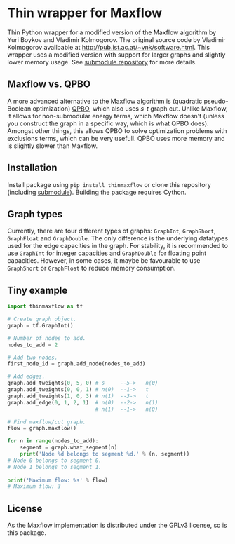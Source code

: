# Thin wrapper for Maxflow
Thin Python wrapper for a modified version of the Maxflow algorithm by Yuri Boykov and Vladimir Kolmogorov. The original source code by Vladimir Kolmogorov availbable at http://pub.ist.ac.at/~vnk/software.html. This wrapper uses a modified version with support for larger graphs and slightly lower memory usage. See [submodule repository](https://github.com/Skielex/maxflow) for more details.

## Maxflow vs. QPBO
A more advanced alternative to the Maxflow algorithm is (quadratic pseudo-Boolean optimization) [QPBO](https://github.com/Skielex/thinqpbo), which also uses *s-t* graph cut. Unlike Maxflow, it allows for non-submodular energy terms, which Maxflow doesn't (unless you construct the graph in a specific way, which is what QPBO does). Amongst other things, this allows QPBO to solve optimization problems with exclusions terms, which can be very usefull. QPBO uses more memory and is slightly slower than Maxflow.

## Installation
Install package using `pip install thinmaxflow` or clone this repository (including [submodule](https://github.com/Skielex/maxflow)). Building the package requires Cython.

## Graph types
Currently, there are four different types of graphs: `GraphInt`, `GraphShort`, `GraphFloat` and `GraphDouble`. The only difference is the underlying datatypes used for the edge capacities in the graph. For stability, it is recommended to use `GraphInt` for integer capacities and `GraphDouble` for floating point capacities. However, in some cases, it maybe be favourable to use `GraphShort` or `GraphFloat` to reduce memory consumption.

## Tiny example
```python
import thinmaxflow as tf

# Create graph object.
graph = tf.GraphInt()

# Number of nodes to add.
nodes_to_add = 2

# Add two nodes.
first_node_id = graph.add_node(nodes_to_add)

# Add edges.
graph.add_tweights(0, 5, 0) # s     --5->   n(0)
graph.add_tweights(0, 0, 1) # n(0)  --1->   t
graph.add_tweights(1, 0, 3) # n(1)  --3->   t
graph.add_edge(0, 1, 2, 1)  # n(0)  --2->   n(1)
                            # n(1)  --1->   n(0)

# Find maxflow/cut graph.
flow = graph.maxflow()

for n in range(nodes_to_add):
    segment = graph.what_segment(n)
    print('Node %d belongs to segment %d.' % (n, segment))
# Node 0 belongs to segment 0.
# Node 1 belongs to segment 1.
    
print('Maximum flow: %s' % flow)
# Maximum flow: 3
```

## License
As the Maxflow implementation is distributed under the GPLv3 license, so is this package.
